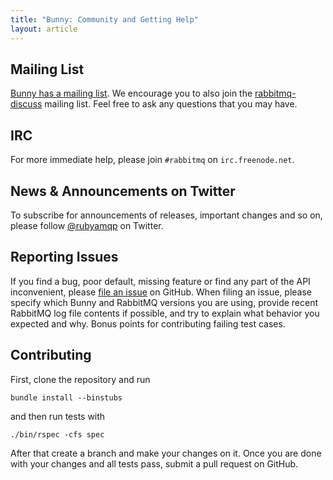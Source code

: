 ```yaml
---
title: "Bunny: Community and Getting Help"
layout: article
---
```


## Mailing List

[Bunny has a mailing list](https://groups.google.com/group/ruby-amqp). We
encourage you to also join the
[rabbitmq-discuss](https://lists.rabbitmq.com/cgi-bin/mailman/listinfo/rabbitmq-discuss)
mailing list. Feel free to ask any questions that you may have.


## IRC

For more immediate help, please join `#rabbitmq` on `irc.freenode.net`.


## News & Announcements on Twitter

To subscribe for announcements of releases, important changes and so on, please follow [@rubyamqp](https://twitter.com/#!/rubyamqp) on Twitter.


## Reporting Issues

If you find a bug, poor default, missing feature or find any part of
the API inconvenient, please [file an
issue](http://github.com/ruby-amqp/bunny/issues) on GitHub.  When
filing an issue, please specify which Bunny and RabbitMQ versions you
are using, provide recent RabbitMQ log file contents if possible, and
try to explain what behavior you expected and why. Bonus points for
contributing failing test cases.


## Contributing

First, clone the repository and run

    bundle install --binstubs

and then run tests with

    ./bin/rspec -cfs spec

After that create a branch and make your changes on it. Once you are
done with your changes and all tests pass, submit a pull request on
GitHub.
